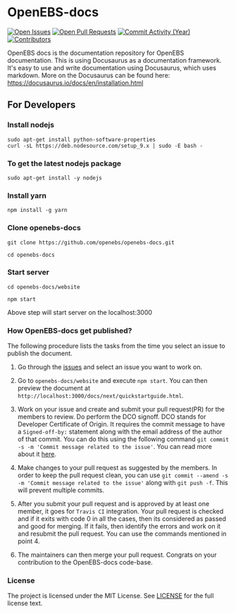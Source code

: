 # OpenEBS-docs

[![Open Issues](https://img.shields.io/github/issues/openebs/openebs-docs.svg?style=flat-square)](https://github.com/openebs/openebs-docs/issues)
[![Open Pull Requests](https://img.shields.io/github/issues-pr/openebs/openebs-docs.svg?style=flat-square)](https://github.com/openebs/openebs-docs/pulls)
[![Commit Activity (Year)](https://img.shields.io/github/commit-activity/y/openebs/openebs-docs.svg?style=flat-square)](https://github.com/openebs/openebs-docs/commits)
[![Contributors](https://img.shields.io/github/contributors/openebs/openebs-docs.svg?style=flat-square)](https://github.com/openebs/openebs-docs/graphs/contributors)

OpenEBS docs is the documentation repository for OpenEBS documentation. This is using Docusaurus as a documentation framework. It's easy to use and write documentation using Docusaurus, which uses markdown.
More on the Docusaurus can be found here: https://docusaurus.io/docs/en/installation.html


## For Developers

### Install nodejs

```
sudo apt-get install python-software-properties
curl -sL https://deb.nodesource.com/setup_9.x | sudo -E bash -

```

### To get the latest nodejs package

```
sudo apt-get install -y nodejs
```


### Install yarn
```
npm install -g yarn

```

### Clone openebs-docs

```
git clone https://github.com/openebs/openebs-docs.git

cd openebs-docs
```

### Start server

```
cd openebs-docs/website

npm start
```
Above step will start server on the localhost:3000

### How OpenEBS-docs get published?

The following procedure lists the tasks from the time you select an issue to publish the document.

1. Go through the [issues](https://github.com/openebs/openebs-docs/issues/) and select an issue you want to work on.

2. Go to `openebs-docs/website` and execute `npm start`. You can then preview the document at `http://localhost:3000/docs/next/quickstartguide.html`.

3. Work on your issue and create and submit your pull request(PR) for the members to review. Do perform the DCO signoff. DCO stands for Developer Certificate of Origin. It requires the commit message to have a `Signed-off-by:` statement along with the email address of the author of that commit. You can do this using the following command `git commit -s -m 'Commit message related to the issue'`. You can read more about it [here](https://github.com/probot/dco#how-it-works).

4. Make changes to your pull request as suggested by the members. In order to keep the pull request clean, you can use `git commit --amend -s -m 'Commit message related to the issue'` along with `git push -f`. This will prevent multiple commits.

5. After you submit your pull request and is approved by at least one member, it goes for `Travis CI` integration. Your pull request is checked and if it exits with code 0 in all the cases, then its considered as passed and good for merging. If it fails, then identify the errors and work on it and resubmit the pull request. You can use the commands mentioned in point 4.

6. The maintainers can then merge your pull request. Congrats on your contribution to the OpenEBS-docs code-base.

### License
The project is licensed under the MIT License. See [LICENSE](LICENSE) for the full license text. 
